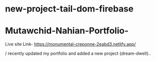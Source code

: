 ﻿# new-project-tail-dom-firebase
# Mutawchid-Nahian-Portfolio-
Live site Link- https://monumental-creponne-2eabd3.netlify.app/


/ recently updated my portfolio and added a new project {dream-dwell}..
